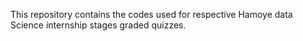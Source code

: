 This repository contains the codes used for respective Hamoye data Science internship stages graded quizzes.
